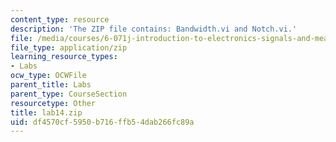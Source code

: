 ```yaml
---
content_type: resource
description: 'The ZIP file contains: Bandwidth.vi and Notch.vi.'
file: /media/courses/6-071j-introduction-to-electronics-signals-and-measurement-spring-2006/df4570cf5950b716ffb54dab266fc89a_lab14.zip
file_type: application/zip
learning_resource_types:
- Labs
ocw_type: OCWFile
parent_title: Labs
parent_type: CourseSection
resourcetype: Other
title: lab14.zip
uid: df4570cf-5950-b716-ffb5-4dab266fc89a
---
```

